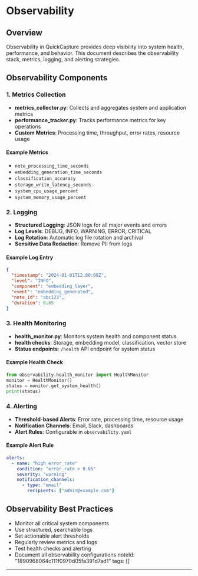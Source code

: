 # Observability

## Overview

Observability in QuickCapture provides deep visibility into system health, performance, and behavior. This document describes the observability stack, metrics, logging, and alerting strategies.

## Observability Components

### 1. Metrics Collection
- **metrics_collector.py**: Collects and aggregates system and application metrics
- **performance_tracker.py**: Tracks performance metrics for key operations
- **Custom Metrics**: Processing time, throughput, error rates, resource usage

#### Example Metrics
- `note_processing_time_seconds`
- `embedding_generation_time_seconds`
- `classification_accuracy`
- `storage_write_latency_seconds`
- `system_cpu_usage_percent`
- `system_memory_usage_percent`

### 2. Logging
- **Structured Logging**: JSON logs for all major events and errors
- **Log Levels**: DEBUG, INFO, WARNING, ERROR, CRITICAL
- **Log Rotation**: Automatic log file rotation and archival
- **Sensitive Data Redaction**: Remove PII from logs

#### Example Log Entry
```json
{
  "timestamp": "2024-01-01T12:00:00Z",
  "level": "INFO",
  "component": "embedding_layer",
  "event": "embedding_generated",
  "note_id": "abc123",
  "duration": 0.85
}
```

### 3. Health Monitoring
- **health_monitor.py**: Monitors system health and component status
- **health checks**: Storage, embedding model, classification, vector store
- **Status endpoints**: `/health` API endpoint for system status

#### Example Health Check
```python
from observability.health_monitor import HealthMonitor
monitor = HealthMonitor()
status = monitor.get_system_health()
print(status)
```

### 4. Alerting
- **Threshold-based Alerts**: Error rate, processing time, resource usage
- **Notification Channels**: Email, Slack, dashboards
- **Alert Rules**: Configurable in `observability.yaml`

#### Example Alert Rule
```yaml
alerts:
  - name: "high_error_rate"
    condition: "error_rate > 0.05"
    severity: "warning"
    notification_channels:
      - type: "email"
        recipients: ["admin@example.com"]
```

## Observability Best Practices
- Monitor all critical system components
- Use structured, searchable logs
- Set actionable alert thresholds
- Regularly review metrics and logs
- Test health checks and alerting
- Document all observability configurations 
noteId: "1890968064c111f0970d05fa391d7ad1"
tags: []

---

 